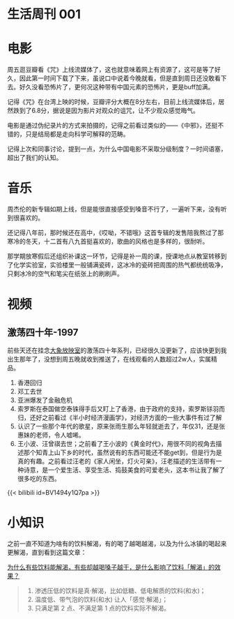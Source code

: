 # 生活周刊 001 


# 电影
周五逛豆瓣看《咒》上线流媒体了，这也就意味着网上有资源了，这可是等了好久，因此第一时间下载了下来，虽说口中说着今晚就看，但是直到周日还没敢看下去。好久没看恐怖片了，更何况这种带有中国元素的恐怖片，更是buff加满。

记得《咒》在台湾上映的时候，豆瓣评分大概在8分左右，目前上线流媒体后，居然跌到了6.8分，据说是因为影片对观众的诅咒，让不少观众感觉晦气。

电影是通过伪纪录片的方式来拍摄的，记得之前看过类似的——《中邪》，还挺不错的，只是结局都是走向科学可解释的范畴。

记得上次和同事讨论，提到一点，为什么中国电影不采取分级制度？一时间语塞，超出了我们的认知。

# 音乐
周杰伦的新专辑如期上线，但是能很直接感受到嗓音不行了，一遍听下来，没有听到很喜欢的。

还记得八年前，那时候还在高中，《哎呦，不错哦》这首专辑的发售陪我熬过了那寒冷的冬天，十二首有八九首挺喜欢的，歌曲的风格也是多样的，很耐听。

那学期放寒假后还组织补课这一环节，记得是补一周的课，授课地点从教室转移到了化学实验室，实验楼里一般铺满瓷砖，这冰冷的瓷砖把周围的热气都统统吸净，只剩冰冷的空气和笔尖在纸张上的刷刷声。

# 视频

## 激荡四十年-1997
前些天还在挂念[大象放映室](https://b23.tv/X1nVLK0)的激荡四十年系列，已经很久没更新了，应该快更到我出生那年了，没想到周五晚就收到推送了，在线观看的人数超过2w人，实属精品。

1. 香港回归
2. 邓工去世
3. 亚洲爆发了金融危机
4. 索罗斯在泰国做空泰铢得手后又盯上了香港，由于政府的支持，索罗斯铩羽而归，还好之前看过《半小时经济漫画学》，对经济方面的一些大事件有过了解
5. 认识了一些那个年代的歌星，原来张雨生那么年轻就逝去了，年仅31，还是张惠妹的老师，令人嘘唏。
6. 王小波、汪曾祺去世；之前看了王小波的《黄金时代》，用很不同的视角去描述那个知青上山下乡的时代，虽然说有的东西可能还不能get到，但是行为是真的有趣。之前看过汪老的《家人闲坐，灯火可亲》，汪老描述的生活带有一种诗意，是一个爱生活、享受生活、捣鼓美食的可爱老头，这本书让我了解了很多吃的东西。

{{< bilibili id=BV1494y1Q7pa >}}

# 小知识
之前一直不知道为啥有的饮料解渴，有的喝了越喝越渴，以及为什么冰镇的喝起来更解渴，直到看到这篇文章：

[为什么有些饮料能解渴，有些却越喝嗓子越干，是什么影响了饮料「解渴」的效果？](https://daily.zhihu.com/story/9750499)

> 1. 渗透压低的饮料是真·解渴，比如低糖、低电解质的饮料(和水)；
> 2. 温度低、带气泡的饮料(和水) 让人「感觉·解渴」；
> 3. 只满足第 2 点、不满足第 1 点的饮料实际不解渴。
